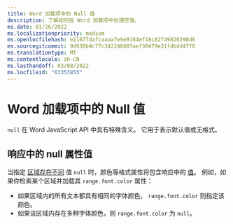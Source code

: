 ```yaml
---
title: Word 加载项中的 Null 值
description: 了解如何在 Word 加载项中处理空值。
ms.date: 01/26/2022
ms.localizationpriority: medium
ms.openlocfilehash: e21677dafcaaaa7e9e9164ef18c82f49820298d6
ms.sourcegitcommit: 9d930b4c77c342246607aef30479e31fdbdd47f0
ms.translationtype: MT
ms.contentlocale: zh-CN
ms.lasthandoff: 03/08/2022
ms.locfileid: "63353855"
---
```

# <a name="null-values-in-word-add-ins"></a>Word 加载项中的 Null 值

`null` 在 Word JavaScript API 中具有特殊含义。 它用于表示默认值或无格式。

## <a name="null-property-values-in-the-response"></a>响应中的 null 属性值

当指定 [区域存在不同](/javascript/api/word/word.font#word-word-font-color-member) 值 `null` 时，颜色等格式属性将包含响应中的 [值](/javascript/api/word/word.range)。 例如，如果你检索某个区域并加载其 `range.font.color` 属性：

- 如果区域内的所有文本都具有相同的字体颜色， `range.font.color` 则指定该颜色。
- 如果该区域内存在多种字体颜色，则 `range.font.color` 为 `null`。
